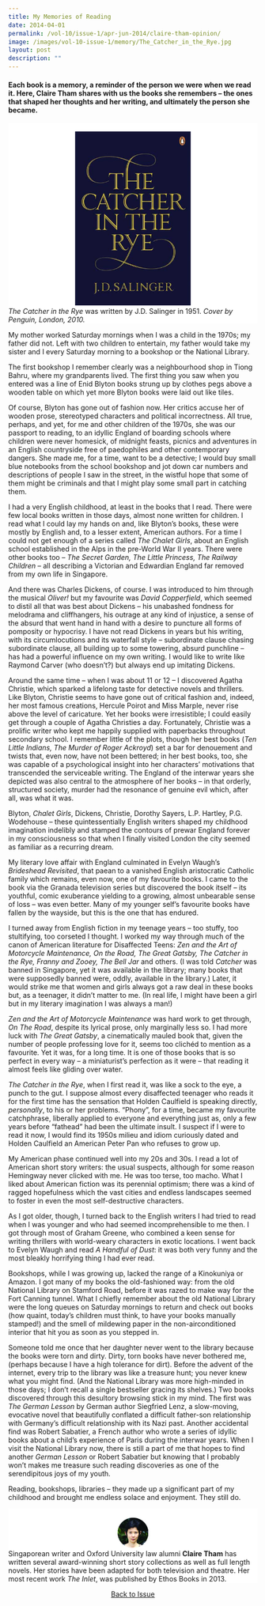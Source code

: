 ```yaml
---
title: My Memories of Reading
date: 2014-04-01
permalink: /vol-10/issue-1/apr-jun-2014/claire-tham-opinion/
image: /images/vol-10-issue-1/memory/The_Catcher_in_the_Rye.jpg
layout: post
description: ""
---
```


#### Each book is a memory, a reminder of the person we were when we read it. Here, **Claire Tham** shares with us the books she remembers – the ones that shaped her thoughts and her writing, and ultimately the person she became.

<div style="background-color: white;">
<br/>
<img src="/images/vol-10-issue-1/memory/The_Catcher_in_the_Rye.jpg">
<i>The Catcher in the Rye</i> was written by J.D. Salinger in 1951. <i>Cover by Penguin, London, 2010.</i></div>

My mother worked Saturday mornings when I was a child in the 1970s; my father did not. Left with two children to entertain, my father would take my sister and I every Saturday morning to a bookshop or the National Library.

The first bookshop I remember clearly was a neighbourhood shop in Tiong Bahru, where my grandparents lived. The first thing you saw when you entered was a line of Enid Blyton books strung up by clothes pegs above a wooden table on which yet more Blyton books were laid out like tiles. 

Of course, Blyton has gone out of fashion now. Her critics accuse her of wooden prose, stereotyped characters and political incorrectness. All true, perhaps, and yet, for me and other children of the 1970s, she was our passport to reading, to an idyllic England of boarding schools where children were never homesick, of midnight feasts, picnics and adventures in an English countryside free of paedophiles and other contemporary dangers. She made me, for a time, want to be a detective; I would buy small blue notebooks from the school bookshop and jot down car numbers and descriptions of people I saw in the street, in the wistful hope that some of them might be criminals and that I might play some small part in catching them.

I had a very English childhood, at least in the books that I read. There were few local books written in those days, almost none written for children. I read what I could lay my hands on and, like Blyton’s books, these were mostly by English and, to a lesser extent, American authors. For a time I could not get enough of a series called <i>The Chalet Girls</i>, about an English school established in the Alps in the pre-World War II years. There were other books too – <i>The Secret Garden, The Little Princess, The Railway Children</i> – all describing a Victorian and Edwardian England far removed from my own life in Singapore.

And there was Charles Dickens, of course. I was introduced to him through the musical <i>Oliver!</i> but my favourite was <i>David Copperfield</i>, which seemed to distil all that was best about Dickens – his unabashed fondness for melodrama and cliffhangers, his outrage at any kind of injustice, a sense of the absurd that went hand in hand with a desire to puncture all forms of pomposity or hypocrisy. I have not read Dickens in years but his writing, with its circumlocutions and its waterfall style – subordinate clause chasing subordinate clause, all building up to some towering, absurd punchline – has had a powerful influence on my own writing. I would like to write like Raymond Carver (who doesn’t?) but always end up imitating Dickens. 

Around the same time – when I was about 11 or 12 – I discovered Agatha Christie, which sparked a lifelong taste for detective novels and thrillers. Like Blyton, Christie seems to have gone out of critical fashion and, indeed, her most famous creations, Hercule Poirot and Miss Marple, never rise above the level of caricature. Yet her books were irresistible; I could easily get through a couple of Agatha Christies a day. Fortunately, Christie was a prolific writer who kept me happily supplied with paperbacks throughout secondary school. I remember little of the plots, though her best books (<i>Ten Little Indians, The Murder of Roger Ackroyd</i>) set a bar for denouement and twists that, even now, have not been bettered; in her best books, too, she was capable of a psychological insight into her characters’ motivations that transcended the serviceable writing. The England of the interwar years she depicted was also central to the atmosphere of her books – in that orderly, structured society, murder had the resonance of genuine evil which, after all, was what it was.

Blyton, <i>Chalet Girls</i>, Dickens, Christie, Dorothy Sayers, L.P. Hartley, P.G. Wodehouse – these quintessentially English writers shaped my childhood imagination indelibly and stamped the contours of prewar England forever in my consciousness so that when I finally visited London the city seemed as familiar as a recurring dream. 

My literary love affair with England culminated in Evelyn Waugh’s <i>Brideshead Revisited</i>, that paean to a vanished English aristocratic Catholic family which remains, even now, one of my favourite books. I came to the book via the Granada television series but discovered the book itself – its youthful, comic exuberance yielding to a growing, almost unbearable sense of loss – was even better. Many of my younger self’s favourite books have fallen by the wayside, but this is the one that has endured.

I turned away from English fiction in my teenage years – too stuffy, too stultifying, too corseted I thought. I worked my way through much of the canon of American literature for Disaffected Teens: <i>Zen and the Art of Motorcycle Maintenance, On the Road, The Great Gatsby, The Catcher in the Rye, Franny and Zooey, The Bell Jar</i> and others. (I was told <i>Catcher</i> was banned in Singapore, yet it was available in the library; many books that were supposedly banned were, oddly, available in the library.) Later, it would strike me that women and girls always got a raw deal in these books but, as a teenager, it didn’t matter to me. (In real life, I might have been a girl but in my literary imagination I was always a man!)

<i>Zen and the Art of Motorcycle Maintenance</i> was hard work to get through, <i>On The Road</i>, despite its lyrical prose, only marginally less so. I had more luck with <i>The Great Gatsby</i>, a cinematically mauled book that, given the number of people professing love for it, seems too clichéd to mention as a favourite. Yet it was, for a long time. It is one of those books that is so perfect in every way – a miniaturist’s perfection as it were – that reading it almost feels like gliding over water. 

<i>The Catcher in the Rye</i>, when I first read it, was like a sock to the eye, a punch to the gut. I suppose almost every disaffected teenager who reads it for the first time has the sensation that Holden Caulfield is speaking directly, <i>personally</i>, to his or her problems. “Phony”, for a time, became my favourite catchphrase, liberally applied to everyone and everything just as, only a few years before “fathead” had been the ultimate insult. I suspect if I were to read it now, I would find its 1950s milieu and idiom curiously dated and Holden Caulfield an American Peter Pan who refuses to grow up.

My American phase continued well into my 20s and 30s. I read a lot of American short story writers: the usual suspects, although for some reason Hemingway never clicked with me. He was too terse, too macho. What I liked about American fiction was its perennial optimism; there was a kind of ragged hopefulness which the vast cities and endless landscapes seemed to foster in even the most self-destructive characters. 

As I got older, though, I turned back to the English writers I had tried to read when I was younger and who had seemed incomprehensible to me then. I got through most of Graham Greene, who combined a keen sense for writing thrillers with world-weary characters in exotic locations. I went back to Evelyn Waugh and read <i>A Handful of Dust</i>: it was both very funny and the most bleakly horrifying thing I had ever read.

Bookshops, while I was growing up, lacked the range of a Kinokuniya or Amazon. I got many of my books the old-fashioned way: from the old National Library on Stamford Road, before it was razed to make way for the Fort Canning tunnel. What I chiefly remember about the old National Library were the long queues on Saturday mornings to return and check out books (how quaint, today’s children must think, to have your books manually stamped!) and the smell of mildewing paper in the non-airconditioned interior that hit you as soon as you stepped in.

Someone told me once that her daughter never went to the library because the books were torn and dirty. Dirty, torn books have never bothered me, (perhaps because I have a high tolerance for dirt). Before the advent of the internet, every trip to the library was like a treasure hunt; you never knew what you might find. (And the National Library was more high-minded in those days; I don’t recall a single bestseller gracing its shelves.) Two books discovered through this desultory browsing stick in my mind. The first was <i>The German Lesson</i> by German author Siegfried Lenz, a slow-moving, evocative novel that beautifully conflated a difficult father-son relationship with Germany’s difficult relationship with its Nazi past. Another accidental find was Robert Sabatier, a French author who wrote a series of idyllic books about a child’s experience of Paris during the interwar years. When I visit the National Library now, there is still a part of me that hopes to find another <i>German Lesson</i> or Robert Sabatier but knowing that I probably won’t makes me treasure such reading discoveries as one of the serendipitous joys of my youth. 

Reading, bookshops, libraries – they made up a significant part of my childhood and brought me endless solace and enjoyment. They still do.

<div style="background-color: white;">
<br/>
<img src="/images/vol-10-issue-1/memory/Claire_Tham.jpg">
	Singaporean writer and Oxford University law alumni <b>Claire Tham</b> has written several award-winning short story collections as well as full length novels. Her stories have been adapted for both television and theatre. Her most recent work <i>The Inlet</i>, was published by Ethos Books in 2013.</div>

<a href="https://biblioasia.nlb.gov.sg/vol-10/issue-1/apr-jun-2014/"><center>Back to Issue</center></a>